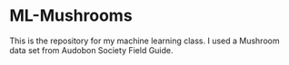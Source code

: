 # ML-Mushrooms
This is the repository for my machine learning class. I used a Mushroom data set from Audobon Society Field Guide.
